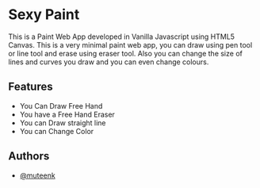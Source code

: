 
# Sexy Paint

This is a Paint Web App developed in Vanilla Javascript using HTML5 Canvas. This is a very minimal paint web app, you can draw using pen tool or line tool and erase using eraser tool. Also you can change the size of lines and curves you draw and you can even change colours.


## Features

- You Can Draw Free Hand
- You have a Free Hand Eraser
- You can Draw straight line
- You can Change Color

  
## Authors

- [@muteenk](https://www.github.com/muteenk)

  
